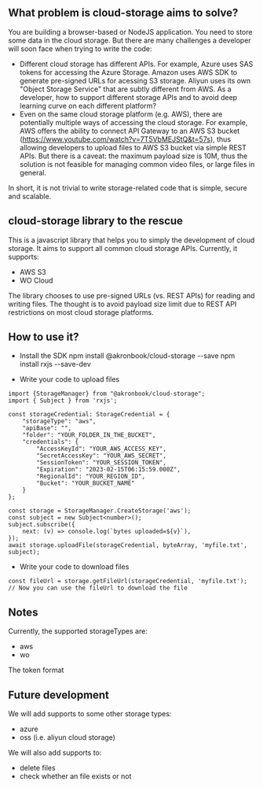 ## What problem is cloud-storage aims to solve?
You are building a browser-based or NodeJS application. You need to store some data in the cloud storage. But there are many challenges a developer will soon face when trying to write the code:
- Different cloud storage has different APIs. For example, Azure uses SAS tokens for accessing the Azure Storage. Amazon uses AWS SDK to generate pre-signed URLs for acessing S3 storage. Aliyun uses its own "Object Storage Service" that are subtly different from AWS. As a developer, how to support different storage APIs and to avoid deep learning curve on each different platform?
- Even on the same cloud storage platform (e.g. AWS), there are potentially multiple ways of accessing the cloud storage. For example, AWS offers the ability to connect API Gateway to an AWS S3 bucket (https://www.youtube.com/watch?v=7T5VbMEJStQ&t=57s), thus allowing developers to upload files to AWS S3 bucket via simple REST APIs. But there is a caveat: the maximum payload size is 10M, thus the solution is not feasible for managing common video files, or large files in general.

In short, it is not trivial to write storage-related code that is simple, secure and scalable.

## cloud-storage library to the rescue
This is a javascript library that helps you to simply the development of cloud storage. It aims to support all common cloud storage APIs. Currently, it supports:
- AWS S3
- WO Cloud

The library chooses to use pre-signed URLs (vs. REST APIs) for reading and writing files. The thought is to avoid payload size limit due to REST API restrictions on most cloud storage platforms.

## How to use it?
- Install the SDK
npm install @akronbook/cloud-storage --save
npm install rxjs --save-dev

- Write your code to upload files
```
import {StorageManager} from "@akronbook/cloud-storage";
import { Subject } from 'rxjs'; 

const storageCredential: StorageCredential = {
    "storageType": "aws",
    "apiBase": "",
    "folder": "YOUR_FOLDER_IN_THE_BUCKET",
    "credentials": {
        "AccessKeyId": "YOUR_AWS_ACCESS_KEY",
        "SecretAccessKey": "YOUR_AWS_SECRET",
        "SessionToken": "YOUR_SESSION_TOKEN",
        "Expiration": "2023-02-15T06:15:59.000Z",
        "RegionalId": "YOUR_REGION_ID",
        "Bucket": "YOUR_BUCKET_NAME"
    }
};

const storage = StorageManager.CreateStorage('aws');
const subject = new Subject<number>();
subject.subscribe({
    next: (v) => console.log(`bytes uploaded=${v}`),
});
await storage.uploadFile(storageCredential, byteArray, 'myfile.txt', subject);
```

- Write your code to download files
```
const fileUrl = storage.getFileUrl(storageCredential, 'myfile.txt');
// Now you can use the fileUrl to download the file
```

## Notes
Currently, the supported storageTypes are:
- aws
- wo

The token format

## Future development
We will add supports to some other storage types:
- azure
- oss (i.e. aliyun cloud storage)

We will also add supports to:
- delete files
- check whether an file exists or not


